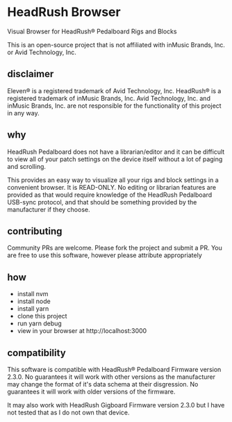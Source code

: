 # HeadRush Browser

Visual Browser for HeadRush® Pedalboard Rigs and Blocks

This is an open-source project that is not affiliated with inMusic Brands, Inc. or Avid Technology, Inc.

## disclaimer

Eleven® is a registered trademark of Avid Technology, Inc. HeadRush® is a registered trademark of inMusic Brands, Inc.
Avid Technology, Inc. and inMusic Brands, Inc. are not responsible for the functionality of this project in any way.

## why

HeadRush Pedalboard does not have a librarian/editor and it can be difficult to view all of your patch settings on the device itself without a lot of paging and scrolling.

This provides an easy way to visualize all your rigs and block settings in a convenient browser. It is READ-ONLY. No editing or librarian features are provided as that would require knowledge of the HeadRush Pedalboard USB-sync protocol, and that should be something provided by the manufacturer if they choose.

## contributing

Community PRs are welcome. Please fork the project and submit a PR.
You are free to use this software, however please attribute appropriately

## how

- install nvm
- install node
- install yarn
- clone this project
- run yarn debug
- view in your browser at http://localhost:3000

## compatibility

This software is compatible with HeadRush® Pedalboard Firmware version 2.3.0. No guarantees it will work with other versions as the manufacturer may change the format of it's data schema at their disgression. No guarantees it will work with older versions of the firmware.

It may also work with HeadRush Gigboard Firmware version 2.3.0 but I have not tested that as I do not own that device.
